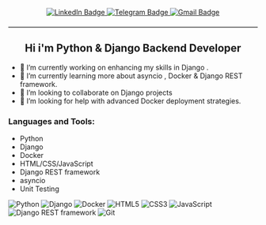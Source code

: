 <p align="center">
  <a href="https://www.linkedin.com/in/hamed-moradi-aa8698304/">
    <img src="https://img.shields.io/badge/-LinkedIn-blue?style=flat-square&logo=LinkedIn&logoColor=white" alt="LinkedIn Badge"/>
  </a>
  <a href="https://t.me/BN2_hm">
    <img src="https://img.shields.io/badge/-Telegram-blue?style=flat-square&logo=Telegram&logoColor=white" alt="Telegram Badge"/>
  </a>
  <a href="mailto:hameddjf33@gmail.com">
    <img src="https://img.shields.io/badge/-Gmail-red?style=flat-square&logo=Gmail&logoColor=white" alt="Gmail Badge"/>
  </a>
</p>
<hr style="margin-top: 20px; margin-bottom: 20px; border: 0; border-top: 2px solid #ccc;"/>
<h2 align="center"><strong></strong> Hi i'm Python & Django Backend Developer </strong></h2>
<ul>
<li>🔭 I’m currently working on enhancing my skills in Django .</li>
<li>🌱 I’m currently learning more about asyncio , Docker & Django REST framework.</li>
<li>👯 I’m looking to collaborate on Django projects</li>
<li>🤔 I’m looking for help with advanced Docker deployment strategies.</li>
</ul>


### Languages and Tools:
- Python
- Django
- Docker
- HTML/CSS/JavaScript
- Django REST framework
- asyncio
- Unit Testing

<!-- Optional badges for languages and tools -->
![Python](https://img.shields.io/badge/-Python-3776AB?style=flat&logo=Python&logoColor=white)
![Django](https://img.shields.io/badge/-Django-092E20?style=flat&logo=Django&logoColor=white)
![Docker](https://img.shields.io/badge/-Docker-2496ED?style=flat&logo=Docker&logoColor=white)
![HTML5](https://img.shields.io/badge/-HTML5-E34F26?style=flat&logo=HTML5&logoColor=white)
![CSS3](https://img.shields.io/badge/-CSS3-1572B6?style=flat&logo=CSS3&logoColor=white)
![JavaScript](https://img.shields.io/badge/-JavaScript-F7DF1E?style=flat&logo=JavaScript&logoColor=black)
![Django REST framework](https://img.shields.io/badge/-Django%20REST%20framework-58A6FF?style=flat&logo=django&logoColor=white)
![Git](https://img.shields.io/badge/-Git-F05032?style=flat&logo=Git&logoColor=white)
